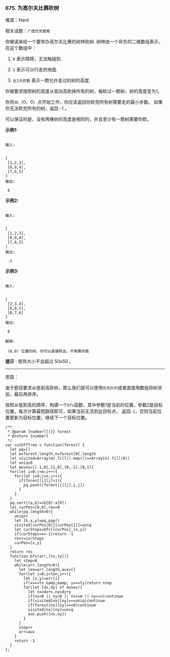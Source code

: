 ### 675. 为高尔夫比赛砍树

难度：Hard

相关话题：`广度优先搜索`

你被请来给一个要举办高尔夫比赛的树林砍树. 树林由一个非负的二维数组表示， 在这个数组中：




1.  `0`  表示障碍，无法触碰到.

2.  `1` 表示可以行走的地面.

3.  `比1大的数` 表示一颗允许走过的树的高度.





你被要求按照树的高度从低向高砍掉所有的树，每砍过一颗树，树的高度变为1。



你将从（0，0）点开始工作，你应该返回你砍完所有树需要走的最小步数。 如果你无法砍完所有的树，返回 -1 。



可以保证的是，没有两棵树的高度是相同的，并且至少有一颗树需要你砍。



**示例1:** 



```

输入:

 
[
 [1,2,3],
 [0,0,4],
 [7,6,5]
]
输出:

 6
```






**示例2:** 



```

输入:

 
[
 [1,2,3],
 [0,0,0],
 [7,6,5]
]
输出:

 -1
```






**示例3:** 



```

输入:

 
[
 [2,3,4],
 [0,0,5],
 [8,7,6]
]
输出:

 6

解释:

 (0,0) 位置的树，你可以直接砍去，不用算步数
```






**提示** : 矩阵大小不会超过 50x50 。




-----

思路：

由于题目要求从低到高砍树，那么我们就可以使用`优先队列`或者直接用数组将树添加，最后再排序。

按照从低到高的顺序，构建一个`bfs`函数，其中参数1是当前的位置，参数2是目标位置，每次计算最短路径即可，如果当前无法到达目标点，
返回`-1`，否则当前位置更新为目标位置，继续下一个目标位置。
```
/**
 * @param {number[][]} forest
 * @return {number}
 */
var cutOffTree = function(forest) {
  let pq=[]
  let m=forest.length,n=forest[0].length
  let visited=Array(m).fill().map(()=>Array(n).fill(0))
  let uniq=0
  let moves=[[-1,0],[1,0],[0,-1],[0,1]]
  for(let i=0;i<m;i++){
    for(let j=0;j<n;j++){
      if(forest[i][j]>1){
        pq.push([forest[i][j],i,j])
      }
    }
  }
  pq.sort((a,b)=>b[0]-a[0])
  let curPos=[0,0],res=0
  while(pq.length>0){
    uniq++
    let [h,x,y]=pq.pop()
    visited[curPos[0]][curPos[1]]=uniq
    let curSteps=bfs([curPos],[x,y])
    if(curSteps===-1)return -1
    res+=curSteps
    curPos=[x,y]
  }
  return res
  function bfs(arr,[tx,ty]){
    let step=0
    while(arr.length>0){
      let len=arr.length,aux=[]
      for(let i=0;i<len;i++){
        let [x,y]=arr[i]
        if(x===tx &amp;&amp; y===ty)return step
        for(let [dx,dy] of moves){
          let nx=dx+x,ny=dy+y
          if(nx<0 || ny<0 || nx>=m || ny>=n)continue
          if(visited[nx][ny]===uniq)continue
          if(forest[nx][ny]===0)continue
          visited[nx][ny]=uniq
          aux.push([nx,ny])
        }
      }
      step++
      arr=aux
    }
    return -1
  }
};
```


